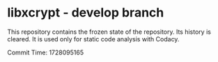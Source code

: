 # libxcrypt - develop branch

This repository contains the frozen state of the repository.
Its history is cleared. It is used only for static code
analysis with Codacy.

Commit Time: 1728095165